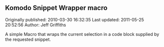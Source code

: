 ## Komodo Snippet Wrapper macro 
Originally published: 2010-03-30 16:32:35 
Last updated: 2011-05-25 20:52:56 
Author: Jeff Griffiths 
 
A simple Macro that wraps the current selection in a code block supplied by the requested snippet.